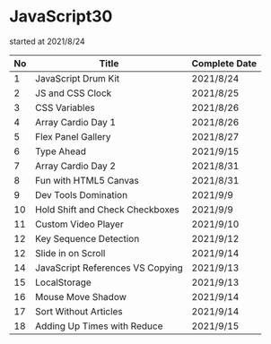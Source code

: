 ﻿# JavaScript30

started at 2021/8/24

| No | Title | Complete Date |
|--- | --- | --- |
| 1 | JavaScript Drum Kit | 2021/8/24 |
| 2 | JS and CSS Clock | 2021/8/25 |
| 3 | CSS Variables | 2021/8/26 |
| 4 | Array Cardio Day 1 | 2021/8/26 |
| 5 | Flex Panel Gallery | 2021/8/27 |
| 6 | Type Ahead| 2021/9/15 |
| 7 | Array Cardio Day 2 | 2021/8/31 |
| 8 | Fun with HTML5 Canvas | 2021/8/31 |
| 9 | Dev Tools Domination | 2021/9/9 |
| 10 | Hold Shift and Check Checkboxes | 2021/9/9 |
| 11 | Custom Video Player | 2021/9/10 |
| 12 | Key Sequence Detection | 2021/9/12 |
| 12 | Slide in on Scroll | 2021/9/14|
| 14 | JavaScript References VS Copying | 2021/9/13 |
| 15 | LocalStorage | 2021/9/13 |
| 16 | Mouse Move Shadow | 2021/9/14 |
| 17 | Sort Without Articles | 2021/9/14 |
| 18 | Adding Up Times with Reduce | 2021/9/15 |
